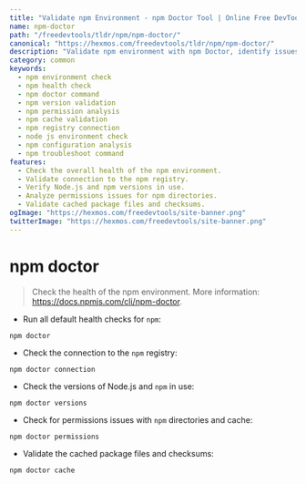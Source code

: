 ```yaml
---
title: "Validate npm Environment - npm Doctor Tool | Online Free DevTools by Hexmos"
name: npm-doctor
path: "/freedevtools/tldr/npm/npm-doctor/"
canonical: "https://hexmos.com/freedevtools/tldr/npm/npm-doctor/"
description: "Validate npm environment with npm Doctor, identify issues, and resolve problems. Check versions and permissions effortlessly. Free online tool, no registration required."
category: common
keywords:
  - npm environment check
  - npm health check
  - npm doctor command
  - npm version validation
  - npm permission analysis
  - npm cache validation
  - npm registry connection
  - node js environment check
  - npm configuration analysis
  - npm troubleshoot command
features:
  - Check the overall health of the npm environment.
  - Validate connection to the npm registry.
  - Verify Node.js and npm versions in use.
  - Analyze permissions issues for npm directories.
  - Validate cached package files and checksums.
ogImage: "https://hexmos.com/freedevtools/site-banner.png"
twitterImage: "https://hexmos.com/freedevtools/site-banner.png"
---
```


# npm doctor

> Check the health of the npm environment.
> More information: <https://docs.npmjs.com/cli/npm-doctor>.

- Run all default health checks for `npm`:

`npm doctor`

- Check the connection to the `npm` registry:

`npm doctor connection`

- Check the versions of Node.js and `npm` in use:

`npm doctor versions`

- Check for permissions issues with `npm` directories and cache:

`npm doctor permissions`

- Validate the cached package files and checksums:

`npm doctor cache`
